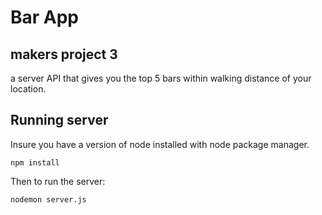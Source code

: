 # Bar App

## makers project 3

a server API that gives you the top 5 bars within walking distance of your location.

## Running server

Insure you have a version <version> of node installed with node package manager.

`npm install`

Then to run the server:

`nodemon server.js`
